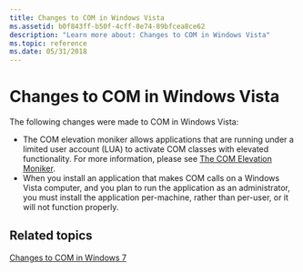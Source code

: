 ```yaml
---
title: Changes to COM in Windows Vista
ms.assetid: b0f843ff-b50f-4cff-8e74-89bfcea8ce62
description: "Learn more about: Changes to COM in Windows Vista"
ms.topic: reference
ms.date: 05/31/2018
---
```


# Changes to COM in Windows Vista

The following changes were made to COM in Windows Vista:

-   The COM elevation moniker allows applications that are running under a limited user account (LUA) to activate COM classes with elevated functionality. For more information, please see [The COM Elevation Moniker](the-com-elevation-moniker.md).
-   When you install an application that makes COM calls on a Windows Vista computer, and you plan to run the application as an administrator, you must install the application per-machine, rather than per-user, or it will not function properly.

## Related topics

<dl> <dt>

[Changes to COM in Windows 7](changes-to-com-in-windows-7.md)
</dt> </dl>

 

 




